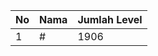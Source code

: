 | No | Nama            | Jumlah Level |
|----|-----------------|--------------|
| 1  | #    |    1906        |
